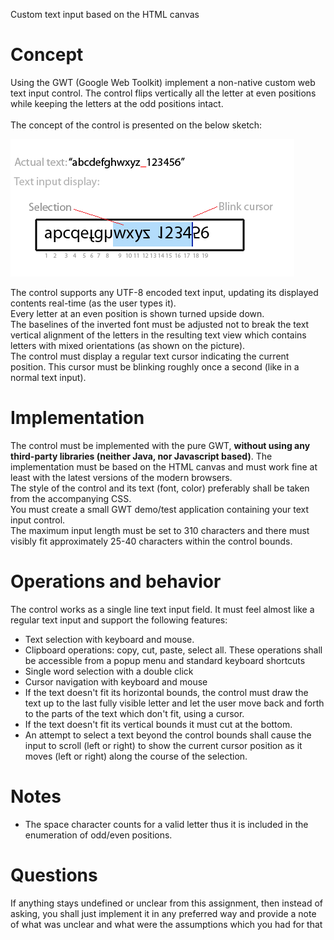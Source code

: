 Custom text input based on the HTML canvas 

# Concept
Using the GWT (Google Web Toolkit) implement a non-native custom web text input control. The control flips vertically all the letter at even positions while keeping the letters at the odd positions intact.<br /><br />
The concept of the control is presented on the below sketch:<br />

![Alt text](./crazy_text.png "Crazy text input")

The control supports any UTF-8 encoded text input, updating its displayed contents real-time (as the user types it).<br />
Every letter at an even position is shown turned upside down.<br />
The baselines of the inverted font must be adjusted not to break the text vertical alignment of the letters in the resulting text view which contains letters with mixed orientations (as shown on the picture).<br />
The control must display a regular text cursor indicating the current position. This cursor must be blinking roughly once a second (like in a normal text input).<br />

# Implementation
The control must be implemented with the pure GWT, <b>without using any third-party libraries (neither Java, nor Javascript based)</b>. The implementation must be based on the HTML canvas and must work fine at least with the latest versions of the modern browsers.<br />
The style of the control and its text (font, color) preferably shall be taken from the accompanying CSS.<br />
You must create a small GWT demo/test application containing your text input control.<br />
The maximum input length must be set to 310 characters and there must visibly fit approximately 25-40 characters within the control bounds.<br />

# Operations and behavior
The control works as a single line text input field. It must feel almost like a regular text input and support the following features:<br />
<ul>
<li>Text selection with keyboard and mouse.</li>
<li>Clipboard operations: copy, cut, paste, select all. These operations shall be accessible from a popup menu and standard keyboard shortcuts</li>
<li>Single word selection with a double click</li>
<li>Cursor navigation with keyboard and mouse</li>
<li>If the text doesn't fit its horizontal bounds, the control must draw the text up to the last fully visible letter and let the user move back and forth to the parts of the text which don't fit, using a cursor. </li>
<li>If the text doesn't fit its vertical bounds it must cut at the bottom.</li>
<li>An attempt to select a text beyond the control bounds shall cause the input to scroll (left or right) to show the current cursor position as it moves (left or right) along the course of the selection.</li>
</ul>

# Notes
<ul>
<li>The space character counts for a valid letter thus it is included in the enumeration of odd/even positions.</li>
</ul>

# Questions
If anything stays undefined or unclear from this assignment, then instead of asking, you shall just implement it in any preferred way and provide a note of what was unclear and what were the assumptions which you had for that
